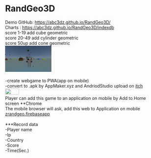 # RandGeo3D
Demo GitHub: https://abc3dz.github.io/RandGeo3D/
<br>Charts : https://abc3dz.github.io/RandGeo3D/indexdb
<br>score 1-19 add cube geometric
<br>score 20-49 add cylinder geometric
<br>score 50up add cone geometric
<br><img src="https://github.com/abc3dz/RandGeo/blob/master/screenshot/randgeo88.gif" width="30%" height="30%">
<br>
<br>-create webgame to PWA(app on mobile)
<br>-convert to .apk by AppMaker.xyz and AndriodStudio upload on <a href="https://abc3dz.itch.io/randgeo-3d">itch</a>
<br><img src="https://github.com/abc3dz/RandGeo3D/blob/master/img/ss15.png" width="30%" height="30%">
<br>Player can add this game to an application on mobile by Add to Home screen **Chrome
<br>The mobile browser will ask, add this web to Application on mobile 
<a href="https://zrandgeo.firebaseapp.com/">zrandgeo.firebaseapp</a>
<br>
<br>***Record data
<br>-Player name
<br>-Ip
<br>-Country
<br>-Score
<br>-Time(Sec.)

